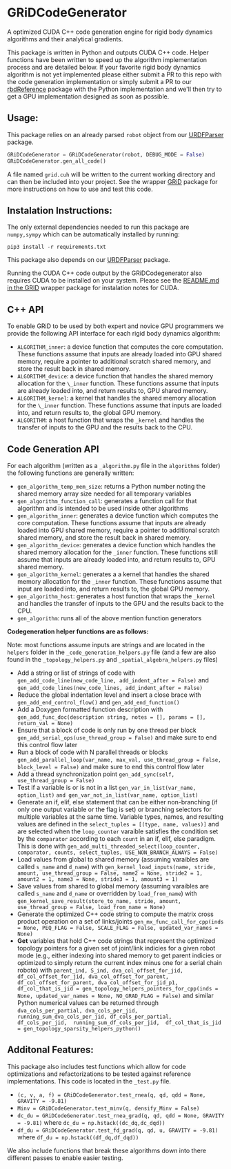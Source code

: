 # GRiDCodeGenerator

A optimized CUDA C++ code generation engine for rigid body dynamics algorithms and their analytical gradients.

This package is written in Python and outputs CUDA C++ code. Helper functions have been written to speed up the algorithm implementation process and are detailed below. If your favorite rigid body dynamics algorithm is not yet implemented please either submit a PR to this repo with the code generation implementation or simply submit a PR to our [rbdReference](https://github.com/robot-acceleration/rbdReference) package with the Python implementation and we'll then try to get a GPU implementation designed as soon as possible.

## Usage:
This package relies on an already parsed ```robot``` object from our [URDFParser](https://github.com/robot-acceleration/URDFParser) package.
```python
GRiDCodeGenerator = GRiDCodeGenerator(robot, DEBUG_MODE = False)
GRiDCodeGenerator.gen_all_code()
```
A file named ```grid.cuh``` will be written to the current working directory and can then be included into your project. See the wrapper [GRiD](https://github.com/robot-acceleration/GRiD) package for more instructions on how to use and test this code.

## Instalation Instructions:
The only external dependencies needed to run this package are ```numpy,sympy``` which can be automatically installed by running:
```shell
pip3 install -r requirements.txt
```
This package also depends on our [URDFParser](https://github.com/robot-acceleration/URDFParser) package.

Running the CUDA C++ code output by the GRiDCodegenerator also requires CUDA to be installed on your system. Please see the [README.md in the GRID](https://github.com/robot-acceleration/GRiD) wrapper package for instalation notes for CUDA.

## C++ API
To enable GRiD to be used by both expert and novice GPU programmers we provide the following API interface for each rigid body dynamics algorithm:
+ ```ALGORITHM_inner```: a device function that computes the core computation. These functions assume that inputs are already loaded into GPU shared memory, require a pointer to additional scratch shared memory, and store the result back in shared memory.
+ ```ALGORITHM_device```: a device function that handles the shared memory allocation for the ```\_inner``` function. These functions assume that inputs are already loaded into, and return results to, GPU shared memory.
+ ```ALGORITHM_kernel```: a kernel that handles the shared memory allocation for the ```\_inner``` function. These functions assume that inputs are loaded into, and return results to, the global GPU memory.
+ ```ALGORITHM```: a host function that wraps the ```_kernel``` and handles the transfer of inputs to the GPU and the results back to the CPU.

## Code Generation API

For each algorithm (written as a ```_algorithm.py``` file in the ```algorithms``` folder) the following functions are generally written:
+ ```gen_algorithm_temp_mem_size```: returns a Python number noting the shared memory array size needed for all temporary variables
+ ```gen_algorithm_function_call```: generates a function call for that algorithm and is intended to be used inside other algorithms
+ ```gen_algorithm_inner```: generates a device function which computes the core computation. These functions assume that inputs are already loaded into GPU shared memory, require a pointer to additional scratch shared memory, and store the result back in shared memory.
+ ```gen_algorithm_device```: generates a device function which handles the shared memory allocation for the ```_inner``` function. These functions still assume that inputs are already loaded into, and return results to, GPU shared memory.
+ ```gen_algorithm_kernel```: generates a a kernel that handles the shared memory allocation for the ```_inner```  function. These functions assume that input are loaded into, and return results to, the global GPU memory.
+ ```gen_algorithm_host```: generates a host function that wraps the ```_kernel``` and handles the transfer of inputs to the GPU and the results back to the CPU.
+ ```gen_algorithm```: runs all of the above mention function generators

**Codegeneration helper functions are as follows:**

Note: most functions assume inputs are strings and are located in the ```helpers``` folder in the ```_code_generation_helpers.py``` file (and a few are also found in the ```_topology_helpers.py``` and ```_spatial_algebra_helpers.py``` files)

+ Add a string or list of strings of code with ```gen_add_code_line(new_code_line, add_indent_after = False)``` and ```gen_add_code_lines(new_code_lines, add_indent_after = False)```
+ Reduce the global indentation level and insert a close brace with ```gen_add_end_control_flow()``` and ```gen_add_end_function()```
+ Add a Doxygen formatted function description with ```gen_add_func_doc(description string, notes = [], params = [], return_val = None)```
+ Ensure that a block of code is only run by one thread per block ```gen_add_serial_ops(use_thread_group = False)``` and make sure to end this control flow later
+ Run a block of code with N parallel threads or blocks ```gen_add_parallel_loop(var_name, max_val, use_thread_group = False, block_level = False)``` and make sure to end this control flow later
+ Add a thread synchronization point ```gen_add_sync(self, use_thread_group = False)```
+ Test if a variable is or is not in a list ```gen_var_in_list(var_name, option_list)``` ```and gen_var_not_in_list(var_name, option_list)```
+ Generate an if, elif, else statement that can be either non-branching (if only one output variable or the flag is set) or branching selectors for multiple variables at the same time. Variable types, names, and resulting values are defined in the ```select_tuples = [(type, name, values)]``` and are selected when the ```loop_counter``` varaible satisfies the condition set by the ```comparator``` according to each ```count``` in an if, elif, else paradigm. This is done with ```gen_add_multi_threaded_select(loop_counter, comparator, counts, select_tuples, USE_NON_BRANCH_ALWAYS = False)```
+ Load values from global to shared memory (assuming varaibles are called ```s_name``` and ```d_name```) with ```gen_kernel_load_inputs(name, stride, amount, use_thread_group = False, name2 = None, stride2 = 1, amount2 = 1, name3 = None, stride3 = 1, amount3 = 1)```
+ Save values from shared to global memory (assuming varaibles are called ```s_name``` and ```d_name``` or overridden by ```load_from_name```) with ```gen_kernel_save_result(store_to_name, stride, amount, use_thread_group = False, load_from_name = None)```
+ Generate the optimized C++ code string to compute the matrix cross product operation on a set of links/joints ```gen_mx_func_call_for_cpp(inds = None, PEQ_FLAG = False, SCALE_FLAG = False, updated_var_names = None)```
+ **Get** variables that hold C++ code strings that represent the optimized topology pointers for a given set of joint/link indicies for a given robot mode (e.g., either indexing into shared memory to get parent indicies or optimized to simply return the current index minus one for a serial chain roboto) with ```parent_ind, S_ind, dva_col_offset_for_jid, df_col_offset_for_jid, dva_col_offset_for_parent, df_col_offset_for_parent, dva_col_offset_for_jid_p1, df_col_that_is_jid = gen_topology_helpers_pointers_for_cpp(inds = None, updated_var_names = None, NO_GRAD_FLAG = False)``` and similar Python numerical values can be returned through ```dva_cols_per_partial, dva_cols_per_jid, running_sum_dva_cols_per_jid, df_cols_per_partial,  df_cols_per_jid,  running_sum_df_cols_per_jid,  df_col_that_is_jid = gen_topology_sparsity_helpers_python()```

## Additonal Features:
This package also includes test functions which allow for code optimizations and refactorizations to be tested against reference implementations. This code is located in the ```_test.py``` file.
+ ```(c, v, a, f) = GRiDCodeGenerator.test_rnea(q, qd, qdd = None, GRAVITY = -9.81)```
+ ```Minv = GRiDCodeGenerator.test_minv(q, densify_Minv = False)```
+ ```dc_du = GRiDCodeGenerator.test_rnea_grad(q, qd, qdd = None, GRAVITY = -9.81)``` where ```dc_du = np.hstack((dc_dq,dc_dqd))```
+ ```df_du = GRiDCodeGenerator.test_fd_grad(q, qd, u, GRAVITY = -9.81)``` where ```df_du = np.hstack((df_dq,df_dqd))```

We also include functions that break these algorithms down into there different passes to enable easier testing.
